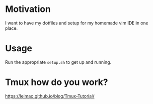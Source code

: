 # Motivation

I want to have my dotfiles and setup for my homemade vim IDE in one place.

# Usage

Run the appropriate `setup.sh` to get up and running.

# Tmux how do you work?

https://leimao.github.io/blog/Tmux-Tutorial/
